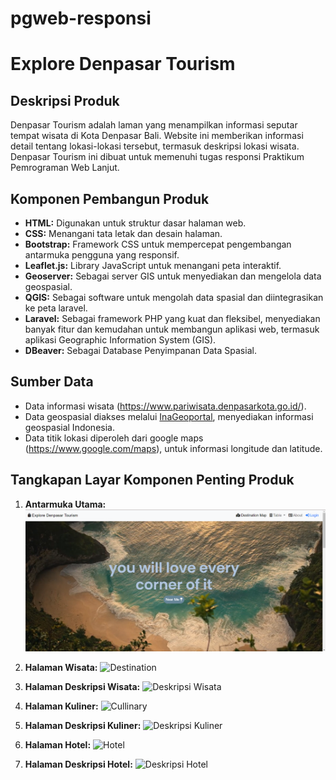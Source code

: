 # pgweb-responsi

# Explore Denpasar Tourism

## Deskripsi Produk

Denpasar Tourism adalah laman yang menampilkan informasi seputar tempat wisata di Kota Denpasar Bali. Website ini memberikan informasi detail tentang lokasi-lokasi tersebut, termasuk deskripsi lokasi wisata. Denpasar Tourism ini dibuat untuk memenuhi tugas responsi Praktikum Pemrograman Web Lanjut.

## Komponen Pembangun Produk

- **HTML:** Digunakan untuk struktur dasar halaman web.
- **CSS:** Menangani tata letak dan desain halaman.
- **Bootstrap:** Framework CSS untuk mempercepat pengembangan antarmuka pengguna yang responsif.
- **Leaflet.js:** Library JavaScript untuk menangani peta interaktif.
- **Geoserver:** Sebagai server GIS untuk menyediakan dan mengelola data geospasial.
- **QGIS:** Sebagai software untuk mengolah data spasial dan diintegrasikan ke peta laravel.
- **Laravel:** Sebagai framework PHP yang kuat dan fleksibel, menyediakan banyak fitur dan kemudahan untuk membangun aplikasi web, termasuk aplikasi Geographic Information System (GIS).
- **DBeaver:** Sebagai Database Penyimpanan Data Spasial.
  
## Sumber Data

- Data informasi wisata (https://www.pariwisata.denpasarkota.go.id/).
- Data geospasial diakses melalui [InaGeoportal](https://www.inageoportal.id/), menyediakan informasi geospasial Indonesia.
- Data titik lokasi diperoleh dari google maps (https://www.google.com/maps), untuk informasi longitude dan latitude.

## Tangkapan Layar Komponen Penting Produk

1. **Antarmuka Utama:**
   ![Landing Page](website/screenshoot/landingpage.png)

2. **Halaman Wisata:**
   ![Destination](website/screenshoot/Destination_Page.png)

3. **Halaman Deskripsi Wisata:**
   ![Deskripsi Wisata](website/screenshoot/Deskripsi_Wisata.png)

4. **Halaman Kuliner:**
   ![Cullinary](website/screenshoot/Culiner_Page.png)

5. **Halaman Deskripsi Kuliner:**
   ![Deskripsi Kuliner](website/screenshoot/Deskripsi_Kuliner.png)

6. **Halaman Hotel:**
   ![Hotel](website/screenshoot/Hotel_Page.png)

7. **Halaman Deskripsi Hotel:**
   ![Deskripsi Hotel](website/screenshoot/Deskripsi_Hotel.png)
